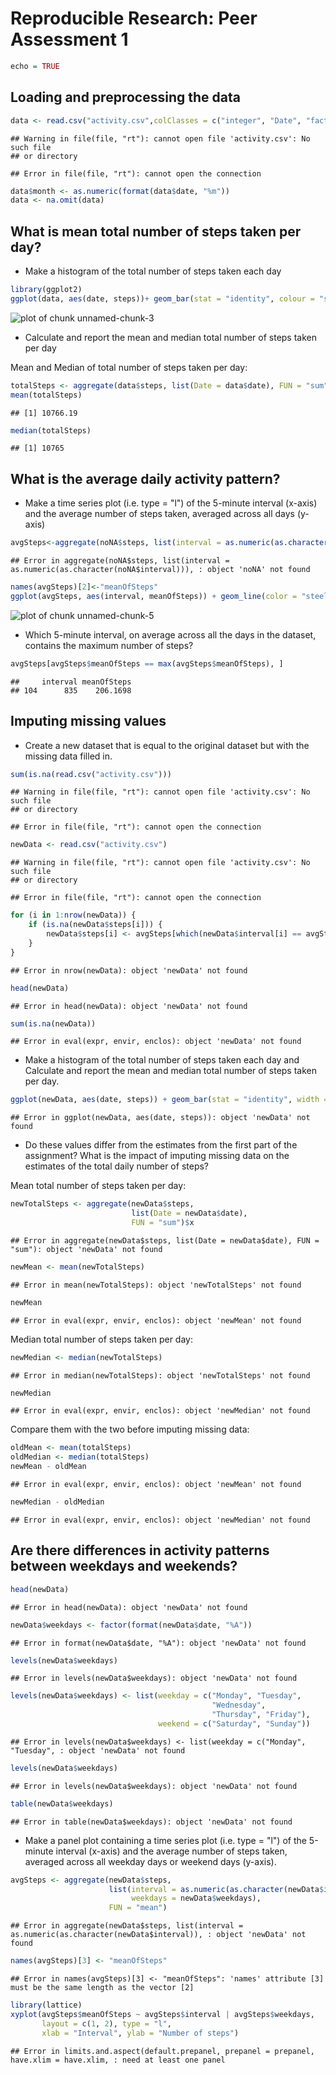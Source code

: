 Reproducible Research: Peer Assessment 1
==========================================


```r
echo = TRUE
```

## Loading and preprocessing the data


```r
data <- read.csv("activity.csv",colClasses = c("integer", "Date", "factor"))
```

```
## Warning in file(file, "rt"): cannot open file 'activity.csv': No such file
## or directory
```

```
## Error in file(file, "rt"): cannot open the connection
```

```r
data$month <- as.numeric(format(data$date, "%m"))
data <- na.omit(data)
```

## What is mean total number of steps taken per day?

* Make a histogram of the total number of steps taken each day


```r
library(ggplot2)
ggplot(data, aes(date, steps))+ geom_bar(stat = "identity", colour = "steelblue", fill = "steelblue", width = 0.7) + labs(title = "Histogram of Steps Taken on Each Day", x = "Date", y = "Total steps")
```

![plot of chunk unnamed-chunk-3](figure/unnamed-chunk-3-1.png) 
* Calculate and report the mean and median total number of steps taken per day

Mean and Median of total number of steps taken per day:


```r
totalSteps <- aggregate(data$steps, list(Date = data$date), FUN = "sum")$x
mean(totalSteps)
```

```
## [1] 10766.19
```

```r
median(totalSteps)
```

```
## [1] 10765
```

## What is the average daily activity pattern?

* Make a time series plot (i.e. type = "l") of the 5-minute interval (x-axis) and the average number of steps taken, averaged across all days (y-axis)


```r
avgSteps<-aggregate(noNA$steps, list(interval = as.numeric(as.character(noNA$interval))), FUN = "mean")
```

```
## Error in aggregate(noNA$steps, list(interval = as.numeric(as.character(noNA$interval))), : object 'noNA' not found
```

```r
names(avgSteps)[2]<-"meanOfSteps"
ggplot(avgSteps, aes(interval, meanOfSteps)) + geom_line(color = "steelblue", size = 0.8) + labs(title = "Time Series Plot of the 5-minute Interval", x = "5-minute intervals", y = "Average Number of Steps Taken")
```

![plot of chunk unnamed-chunk-5](figure/unnamed-chunk-5-1.png) 

* Which 5-minute interval, on average across all the days in the dataset, contains the maximum number of steps?


```r
avgSteps[avgSteps$meanOfSteps == max(avgSteps$meanOfSteps), ]
```

```
##     interval meanOfSteps
## 104      835    206.1698
```

## Imputing missing values

* Create a new dataset that is equal to the original dataset but with the missing data filled in.


```r
sum(is.na(read.csv("activity.csv")))
```

```
## Warning in file(file, "rt"): cannot open file 'activity.csv': No such file
## or directory
```

```
## Error in file(file, "rt"): cannot open the connection
```

```r
newData <- read.csv("activity.csv")
```

```
## Warning in file(file, "rt"): cannot open file 'activity.csv': No such file
## or directory
```

```
## Error in file(file, "rt"): cannot open the connection
```

```r
for (i in 1:nrow(newData)) {
    if (is.na(newData$steps[i])) {
        newData$steps[i] <- avgSteps[which(newData$interval[i] == avgSteps$interval), ]$meanOfSteps
    }
}
```

```
## Error in nrow(newData): object 'newData' not found
```

```r
head(newData)
```

```
## Error in head(newData): object 'newData' not found
```

```r
sum(is.na(newData))
```

```
## Error in eval(expr, envir, enclos): object 'newData' not found
```

* Make a histogram of the total number of steps taken each day and Calculate and report the mean and median total number of steps taken per day. 


```r
ggplot(newData, aes(date, steps)) + geom_bar(stat = "identity", width = 0.7) + facet_grid(. ~ month, scales = "free") + labs(title = "Histogram of Total Number of Steps Taken Each Day (no missing data)", x = "Date", y = "Total number of steps")
```

```
## Error in ggplot(newData, aes(date, steps)): object 'newData' not found
```
* Do these values differ from the estimates from the first part of the assignment? What is the impact of imputing missing data on the estimates of the total daily number of steps?

Mean total number of steps taken per day:

```r
newTotalSteps <- aggregate(newData$steps, 
                           list(Date = newData$date), 
                           FUN = "sum")$x
```

```
## Error in aggregate(newData$steps, list(Date = newData$date), FUN = "sum"): object 'newData' not found
```

```r
newMean <- mean(newTotalSteps)
```

```
## Error in mean(newTotalSteps): object 'newTotalSteps' not found
```

```r
newMean
```

```
## Error in eval(expr, envir, enclos): object 'newMean' not found
```
Median total number of steps taken per day:

```r
newMedian <- median(newTotalSteps)
```

```
## Error in median(newTotalSteps): object 'newTotalSteps' not found
```

```r
newMedian
```

```
## Error in eval(expr, envir, enclos): object 'newMedian' not found
```
Compare them with the two before imputing missing data:

```r
oldMean <- mean(totalSteps)
oldMedian <- median(totalSteps)
newMean - oldMean
```

```
## Error in eval(expr, envir, enclos): object 'newMean' not found
```

```r
newMedian - oldMedian
```

```
## Error in eval(expr, envir, enclos): object 'newMedian' not found
```

## Are there differences in activity patterns between weekdays and weekends?


```r
head(newData)
```

```
## Error in head(newData): object 'newData' not found
```

```r
newData$weekdays <- factor(format(newData$date, "%A"))
```

```
## Error in format(newData$date, "%A"): object 'newData' not found
```

```r
levels(newData$weekdays)
```

```
## Error in levels(newData$weekdays): object 'newData' not found
```

```r
levels(newData$weekdays) <- list(weekday = c("Monday", "Tuesday",
                                             "Wednesday", 
                                             "Thursday", "Friday"),
                                 weekend = c("Saturday", "Sunday"))
```

```
## Error in levels(newData$weekdays) <- list(weekday = c("Monday", "Tuesday", : object 'newData' not found
```

```r
levels(newData$weekdays)
```

```
## Error in levels(newData$weekdays): object 'newData' not found
```

```r
table(newData$weekdays)
```

```
## Error in table(newData$weekdays): object 'newData' not found
```

* Make a panel plot containing a time series plot (i.e. type = "l") of the 5-minute interval (x-axis) and the average number of steps taken, averaged across all weekday days or weekend days (y-axis).


```r
avgSteps <- aggregate(newData$steps, 
                      list(interval = as.numeric(as.character(newData$interval)), 
                           weekdays = newData$weekdays),
                      FUN = "mean")
```

```
## Error in aggregate(newData$steps, list(interval = as.numeric(as.character(newData$interval)), : object 'newData' not found
```

```r
names(avgSteps)[3] <- "meanOfSteps"
```

```
## Error in names(avgSteps)[3] <- "meanOfSteps": 'names' attribute [3] must be the same length as the vector [2]
```

```r
library(lattice)
xyplot(avgSteps$meanOfSteps ~ avgSteps$interval | avgSteps$weekdays, 
       layout = c(1, 2), type = "l", 
       xlab = "Interval", ylab = "Number of steps")
```

```
## Error in limits.and.aspect(default.prepanel, prepanel = prepanel, have.xlim = have.xlim, : need at least one panel
```
